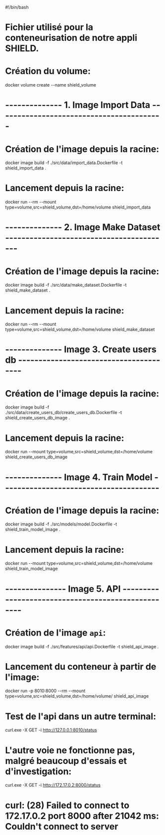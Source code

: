 #!/bin/bash

# Fichier utilisé pour la conteneurisation de notre appli SHIELD.

# Création du volume:
docker volume create --name shield_volume

# -------------- 1. Image Import Data -----------------------------------------

# Création de l'image depuis la racine:
docker image build  -f ./src/data/import_data.Dockerfile -t shield_import_data .

# Lancement depuis la racine: 
docker run --rm --mount type=volume,src=shield_volume,dst=/home/volume shield_import_data

# -------------- 2. Image Make Dataset -----------------------------------------

# Création de l'image depuis la racine:
docker image build  -f ./src/data/make_dataset.Dockerfile -t shield_make_dataset .

# Lancement depuis la racine: 
docker run --rm --mount type=volume,src=shield_volume,dst=/home/volume shield_make_dataset


# -------------- Image 3. Create users db ---------------------------------------

# Création de l'image depuis la racine:
docker image build  -f ./src/data/create_users_db/create_users_db.Dockerfile -t shield_create_users_db_image .

# Lancement depuis la racine: 

docker run --mount type=volume,src=shield_volume,dst=/home/volume shield_create_users_db_image


# -------------- Image 4. Train Model ---------------------------------------

# Création de l'image depuis la racine:
docker image build  -f ./src/models/model.Dockerfile -t shield_train_model_image .

# Lancement depuis la racine: 

docker run --mount type=volume,src=shield_volume,dst=/home/volume shield_train_model_image

# --------------- Image 5. API ---------------------------------------------------
# Création de l'image `api`: 
docker image build  -f ./src/features/api/api.Dockerfile -t shield_api_image .

# Lancement du conteneur à partir de l'image:
docker run -p 8010:8000 --rm --mount type=volume,src=shield_volume,dst=/home/volume/ shield_api_image

# Test de l'api dans un autre terminal:
curl.exe -X GET -i http://127.0.0.1:8010/status

# L'autre voie ne fonctionne pas, malgré beaucoup d'essais et d'investigation:
curl.exe -X GET -i http://172.17.0.2:8000/status
# curl: (28) Failed to connect to 172.17.0.2 port 8000 after 21042 ms: Couldn't connect to server

